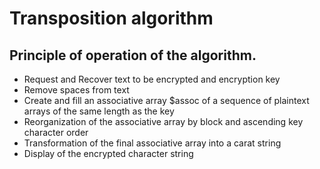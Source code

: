 # Transposition algorithm

## Principle of operation of the algorithm.

- Request and Recover text to be encrypted and encryption key
- Remove spaces from text
- Create and fill an associative array $assoc of a sequence of plaintext arrays of the same length as the key 
- Reorganization of the associative array by block and ascending key character order
- Transformation of the final associative array into a carat string
- Display of the encrypted character string
